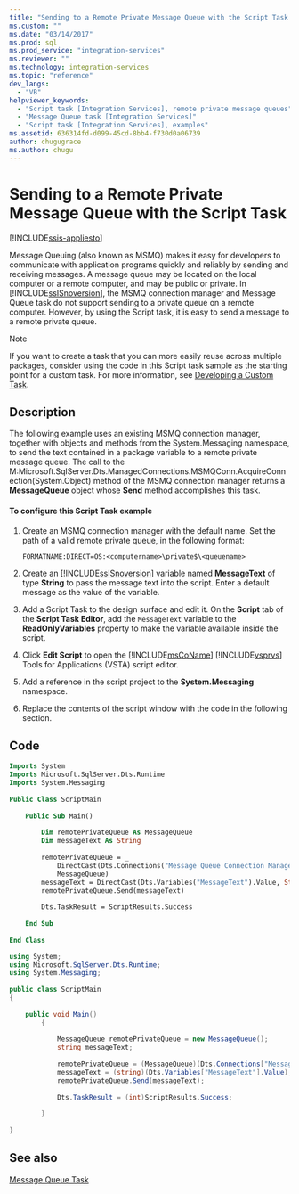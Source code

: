 ```yaml
---
title: "Sending to a Remote Private Message Queue with the Script Task | Microsoft Docs"
ms.custom: ""
ms.date: "03/14/2017"
ms.prod: sql
ms.prod_service: "integration-services"
ms.reviewer: ""
ms.technology: integration-services
ms.topic: "reference"
dev_langs: 
  - "VB"
helpviewer_keywords: 
  - "Script task [Integration Services], remote private message queues"
  - "Message Queue task [Integration Services]"
  - "Script task [Integration Services], examples"
ms.assetid: 636314fd-d099-45cd-8bb4-f730d0a06739
author: chugugrace
ms.author: chugu
---
```

# Sending to a Remote Private Message Queue with the Script Task

[!INCLUDE[ssis-appliesto](../../includes/ssis-appliesto-ssvrpluslinux-asdb-asdw-xxx.md)]


  Message Queuing (also known as MSMQ) makes it easy for developers to communicate with application programs quickly and reliably by sending and receiving messages. A message queue may be located on the local computer or a remote computer, and may be public or private. In [!INCLUDE[ssISnoversion](../../includes/ssisnoversion-md.md)], the MSMQ connection manager and Message Queue task do not support sending to a private queue on a remote computer. However, by using the Script task, it is easy to send a message to a remote private queue.  
  
> [!NOTE]  
>  If you want to create a task that you can more easily reuse across multiple packages, consider using the code in this Script task sample as the starting point for a custom task. For more information, see [Developing a Custom Task](../../integration-services/extending-packages-custom-objects/task/developing-a-custom-task.md).  
  
## Description  
 The following example uses an existing MSMQ connection manager, together with objects and methods from the System.Messaging namespace, to send the text contained in a package variable to a remote private message queue. The call to the M:Microsoft.SqlServer.Dts.ManagedConnections.MSMQConn.AcquireConnection(System.Object) method of the MSMQ connection manager returns a **MessageQueue** object whose **Send** method accomplishes this task.  
  
#### To configure this Script Task example  
  
1.  Create an MSMQ connection manager with the default name. Set the path of a valid remote private queue, in the following format:  
  
    ```  
    FORMATNAME:DIRECT=OS:<computername>\private$\<queuename>  
    ```  
  
2.  Create an [!INCLUDE[ssISnoversion](../../includes/ssisnoversion-md.md)] variable named **MessageText** of type **String** to pass the message text into the script. Enter a default message as the value of the variable.  
  
3.  Add a Script Task to the design surface and edit it. On the **Script** tab of the **Script Task Editor**, add the `MessageText` variable to the **ReadOnlyVariables** property to make the variable available inside the script.  
  
4.  Click **Edit Script** to open the [!INCLUDE[msCoName](../../includes/msconame-md.md)] [!INCLUDE[vsprvs](../../includes/vsprvs-md.md)] Tools for Applications (VSTA) script editor.  
  
5.  Add a reference in the script project to the **System.Messaging** namespace.  
  
6.  Replace the contents of the script window with the code in the following section.  
  
## Code  
  
```vb  
Imports System  
Imports Microsoft.SqlServer.Dts.Runtime  
Imports System.Messaging  
  
Public Class ScriptMain  
  
    Public Sub Main()  
  
        Dim remotePrivateQueue As MessageQueue  
        Dim messageText As String  
  
        remotePrivateQueue = _  
            DirectCast(Dts.Connections("Message Queue Connection Manager").AcquireConnection(Dts.Transaction), _  
            MessageQueue)  
        messageText = DirectCast(Dts.Variables("MessageText").Value, String)  
        remotePrivateQueue.Send(messageText)  
  
        Dts.TaskResult = ScriptResults.Success  
  
    End Sub  
  
End Class  
```  
  
```csharp  
using System;  
using Microsoft.SqlServer.Dts.Runtime;  
using System.Messaging;  
  
public class ScriptMain  
{  
  
    public void Main()  
        {  
  
            MessageQueue remotePrivateQueue = new MessageQueue();  
            string messageText;  
  
            remotePrivateQueue = (MessageQueue)(Dts.Connections["Message Queue Connection Manager"].AcquireConnection(Dts.Transaction) as MessageQueue);  
            messageText = (string)(Dts.Variables["MessageText"].Value);  
            remotePrivateQueue.Send(messageText);  
  
            Dts.TaskResult = (int)ScriptResults.Success;  
  
        }  
  
}  
```  
  
## See also  
 [Message Queue Task](../../integration-services/control-flow/message-queue-task.md)  
  
  
